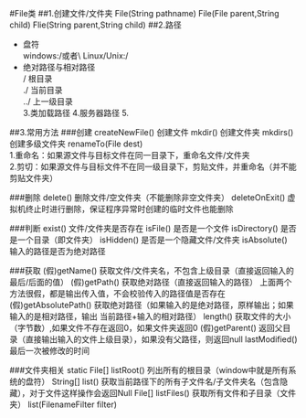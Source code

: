 #File类
##1.创建文件/文件夹
	File(String pathname)
	File(File parent,String child)
	Flie(String parent,String child)
##2.路径
- 盘符  
	windows:/或者\\
	Linux/Unix:/
- 绝对路径与相对路径  
	/	根目录  
	./	当前目录  
	../	上一级目录  
	3.类加载路径
	4.服务器路径
	5.

##3.常用方法
###创建
	createNewFile()			创建文件
	mkdir()					创建文件夹
	mkdirs()				创建多级文件夹
	renameTo(File dest)		
	1.重命名：如果源文件与目标文件在同一目录下，重命名文件/文件夹  
	2.剪切：如果源文件与目标文件不在同一级目录下，剪贴文件，并重命名（并不能剪贴文件夹）

###删除
	delete()				删除文件/空文件夹（不能删除非空文件夹）
	deleteOnExit()			虚拟机终止时进行删除，保证程序异常时创建的临时文件也能删除

###判断
	exist()					文件/文件夹是否存在
	isFile()				是否是一个文件
	isDirectory()			是否是一个目录（即文件夹）
	isHidden()				是否是一个隐藏文件/文件夹
	isAbsolute()			输入的路径是否为绝对路径
 
###获取
	(假)getName()			获取文件/文件夹名，不包含上级目录（直接返回输入的最后/后面的值）
	(假)getPath()			获取绝对路径（直接返回输入的路径）
	上面两个方法很假，都是输出传入值，不会校验传入的路径值是否存在
	(假)getAbsolutePath()	获取绝对路径（如果输入的是绝对路径，原样输出；如果输入的是相对路径，输出 当前路径+输入的相对路径） 
	length()				获取文件的大小（字节数）,如果文件不存在返回0，如果文件夹返回0
	(假)getParent()			返回父目录（直接输出输入的文件上级目录），如果没有父路径，则返回null
	lastModified()			最后一次被修改的时间

###文件夹相关
	static File[] listRoot()	列出所有的根目录（window中就是所有系统的盘符）
	String[] list()				获取当前路径下的所有子文件名/子文件夹名（包含隐藏），对于文件这样操作会返回Null
	File[] listFiles()			获取所有文件和子目录（文件夹）
	list(FilenameFilter filter)